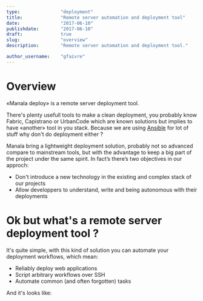 ```yaml
---
type:               "deployment"
title:              "Remote server automation and deployment tool"
date:               "2017-06-10"
publishdate:        "2017-06-10"
draft:              true
slug:               "overview"
description:        "Remote server automation and deployment tool."

author_username:    "gfaivre"
---
```


# Overview

«Manala deploy» is a remote server deployment tool.

There's plenty usefull tools to make a clean deployment, you probably know Fabric, Capistrano or UrbanCode which are known solutions but implies to have «another» tool in you stack.
Because we are using [Ansible](https://www.ansible.com/) for lot of stuff why don't do deployment either ?

Manala bring a lightweight deployment solution, probably not so advanced compare to mainstream tools, but with the advantage to keep a big part of the project under the same spirit. In fact’s there’s two objectives in our approch:

- Don't introduce a new technology in the existing and complex stack of our projects
- Allow developpers to understand, write and being autonomous with their deployments

# Ok but what's a remote server deployment tool ?

It's quite simple, with this kind of solution you can automate your deployment workflows, which mean:

- Reliably deploy web applications
- Script arbitrary workflows over SSH
- Automate common (and often forgotten) tasks

And it's looks like:
